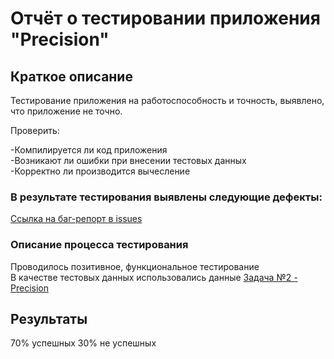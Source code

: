 # Отчёт о тестировании приложения "Precision" #  

## Краткое описание ##  

Тестирование приложения на работоспособность и точность, выявлено, что приложение не точно.  

Проверить:   

-Компилируется ли код приложения  
-Возникают ли ошибки при внесении тестовых данных  
-Корректно ли производится вычесление    

### В результате тестирования выявлены следующие дефекты: ### 

[Ссылка на баг-репорт в issues][1]  


### Описание процесса тестирования ###  

Проводилось позитивное, функциональное тестирование  
В качестве тестовых данных использовались данные [Задача №2 - Precision][2]  


## Результаты ##  

70% успешных 30% не успешных   


[1]: https://github.com/AnnaStarkov/DZJ2.2/issues/1#issue-797207178  
[2]: https://github.com/netology-code/javaqa-homeworks/tree/master/programming